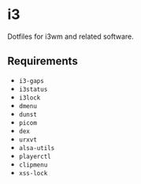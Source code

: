 # i3

Dotfiles for i3wm and related software.

## Requirements

- `i3-gaps`
- `i3status`
- `i3lock`
- `dmenu`
- `dunst`
- `picom`
- `dex`
- `urxvt`
- `alsa-utils`
- `playerctl`
- `clipmenu`
- `xss-lock`
